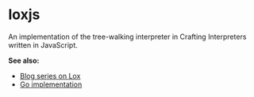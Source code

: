 # loxjs

An implementation of the tree-walking interpreter in Crafting Interpreters written in JavaScript.

**See also:**

- [Blog series on Lox](https://chidiwilliams.com/post/notes-on-crafting-interpreters-go/)
- [Go implementation](https://github.com/chidiwilliams/glox)
